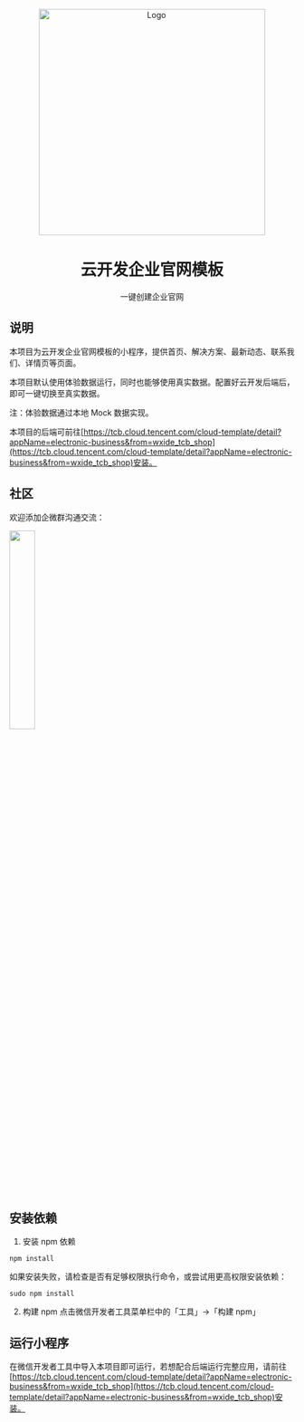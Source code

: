 <br />
<div align="center">
    <img src="https://qcloudimg.tencent-cloud.cn/raw/f97dc74fbf9af5d7b2b3d8bc0a4e91d4.png" alt="Logo" width="400">

<h1 align="center">云开发企业官网模板</h1>

<p align="center">
  一键创建企业官网
    <br />
  </p>
</div>

## 说明

本项目为云开发企业官网模板的小程序，提供首页、解决方案、最新动态、联系我们、详情页等页面。

本项目默认使用体验数据运行，同时也能够使用真实数据。配置好云开发后端后，即可一键切换至真实数据。

注：体验数据通过本地 Mock 数据实现。

本项目的后端可前往[https://tcb.cloud.tencent.com/cloud-template/detail?appName=electronic-business&from=wxide_tcb_shop](https://tcb.cloud.tencent.com/cloud-template/detail?appName=electronic-business&from=wxide_tcb_shop)安装。

## 社区

欢迎添加企微群沟通交流：

<div>
    <img src="https://qcloudimg.tencent-cloud.cn/raw/bbb904f6fd6da01aa677e8a31e37651d.jpg" style="width:30%;">
</div>

## 安装依赖

1. 安装 npm 依赖

```shell
npm install
```

如果安装失败，请检查是否有足够权限执行命令，或尝试用更高权限安装依赖：

```shell
sudo npm install
```

2. 构建 npm
   点击微信开发者工具菜单栏中的「工具」->「构建 npm」

## 运行小程序

在微信开发者工具中导入本项目即可运行，若想配合后端运行完整应用，请前往[https://tcb.cloud.tencent.com/cloud-template/detail?appName=electronic-business&from=wxide_tcb_shop](https://tcb.cloud.tencent.com/cloud-template/detail?appName=electronic-business&from=wxide_tcb_shop)安装。
